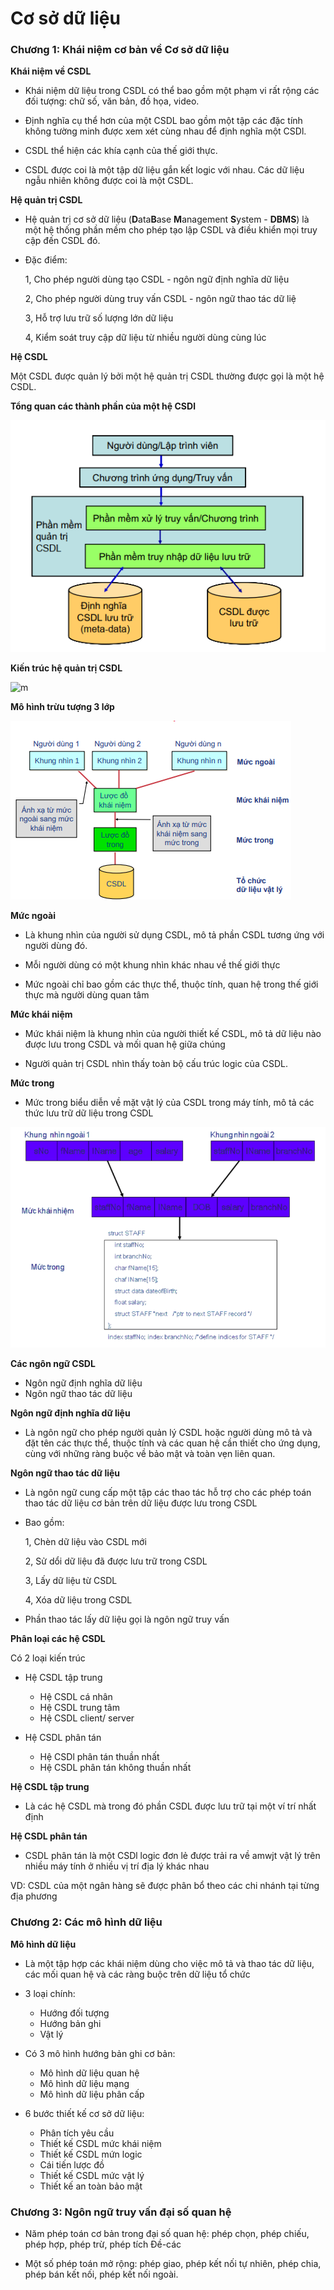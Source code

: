 # Cơ sở dữ liệu 

### Chương 1: Khái niệm cơ bản về Cơ sở dữ liệu 

**Khái niệm về CSDL** 

- Khái niệm dữ liệu trong CSDL có thể bao gồm một phạm vi rất rộng các đối tượng: chữ số, văn bản, đồ họa, video.

- Định nghĩa cụ thể hơn của một CSDL bao gồm một tập các đặc tính không tường minh được xem xét cùng nhau để định nghĩa một CSDl.

- CSDL thể hiện các khía cạnh của thế giới thực.

- CSDL được coi là một tập dữ liệu gắn kết logic với nhau. Các dữ liệu ngẫu nhiên không được coi là một CSDL.


**Hệ quản trị CSDL** 

- Hệ quản trị cơ sở dữ liệu (**D**ata**B**ase **M**anagement **S**ystem - **DBMS**) là một hệ thống phần mềm cho phép tạo lập CSDL và điều khiển mọi truy cập đến CSDL đó.


- Đặc điểm: 

    1, Cho phép người dùng tạo CSDL - ngôn ngữ định nghĩa dữ liệu 

    2, Cho phép người dùng truy vấn CSDL - ngôn ngữ thao tác dữ liệ 

    3, Hỗ trợ lưu trữ số lượng lớn dữ liệu 

    4, Kiểm soát truy cập dữ liệu từ nhiều người dùng cùng lúc

**Hệ CSDL** 

Một CSDL được quản lý bởi một hệ quản trị CSDL thường được gọi là một hệ CSDL.

**Tổng quan các thành phần của một hệ CSDl** 

![m](https://github.com/Toeeeee/CSDL_PTIT/blob/main/Images/Screenshot%202022-12-23%20111549.png?raw=true)


**Kiến trúc hệ quản trị CSDL** 

![m](http://www.hocvienmang.com/newsimage/original/2017/08/image_695_02_KienTrucHeQuanTriCSDL.PNG)


**Mô hình trừu tượng 3 lớp** 

![m](https://github.com/Toeeeee/CSDL_PTIT/blob/main/Images/Screenshot%20from%202022-12-23%2017-56-54.png?raw=true)

**Mức ngoài**

- Là khung nhìn của người sử dụng CSDL, mô tả phần CSDL tương ứng với người dùng đó.

- Mỗi người dùng có một khung nhìn khác nhau về thế giới thực

- Mức ngoài chỉ bao gồm các thực thể, thuộc tính, quan hệ trong thế giới thực mà người dùng quan tâm

**Mức khái niệm** 


- Mức khái niệm là khung nhìn của người thiết kế CSDL, mô tả dữ liệu nào được lưu trong CSDL và mối quan hệ giữa chúng 

- Người quản trị CSDL nhìn thấy toàn bộ cấu trúc logic của CSDL. 

**Mức trong** 

- Mức trong biểu diễn về mặt vật lý của CSDL trong máy tính, mô tả các thức lưu trữ dữ liệu trong CSDL


![m](https://github.com/Toeeeee/CSDL_PTIT/blob/main/Images/Screenshot%20from%202022-12-23%2018-05-54.png?raw=true)

**Các ngôn ngữ CSDL** 

- Ngôn ngữ định nghĩa dữ liệu 
- Ngôn ngữ thao tác dữ liệu 

**Ngôn ngữ định nghĩa dữ liệu** 
- Là ngôn ngữ cho phép người quản lý CSDL hoặc người dùng mô tả và đặt tên các thực thể, thuộc tính và các quan hệ cần thiết cho ứng dụng, cùng với những ràng buộc về bảo mật và toàn vẹn liên quan.

**Ngôn ngữ thao tác dữ liệu** 

- Là ngôn ngữ cung cấp một tập các thao tác hỗ trợ cho các phép toán thao tác dữ liệu cơ bản trên dữ liệu được lưu trong CSDL

- Bao gồm: 

    1, Chèn dữ liệu vào CSDL mới 

    2, Sử dổi dữ liệu đã được lưu trữ trong CSDL

    3, Lấy dữ liệu từ CSDL 

    4, Xóa dữ liệu trong CSDL

- Phần thao tác lấy dữ liệu gọi là ngôn ngữ truy vấn 

**Phân loại các hệ CSDL** 

Có 2 loại kiến trúc 

- Hệ CSDL tập trung 
    - Hệ CSDL cá nhân 
    - Hệ CSDL trung tâm
    - Hệ CSDL client/ server

- Hệ CSDL phân tán 
    - Hệ CSDl phân tán thuần nhất 
    - Hệ CSDL phân tán không thuần nhất 



**Hệ CSDL tập trung** 

- Là các hệ CSDL mà trong đó phần CSDL được lưu trữ tại một ví trí nhất định 

**Hệ CSDL phân tán** 


- CSDL phân tán là một CSDl logic đơn lẻ được trải ra về amwjt vật lý trên nhiều máy tính ở nhiều vị trí địa lý khác nhau

VD: CSDL của một ngân hàng sẽ được phân bổ theo các chi nhánh tại từng địa phương

### Chương 2: Các mô hình dữ liệu 

**Mô hình dữ liệu** 

- Là một tập hợp các khái niệm dùng cho việc mô tả và thao tác dữ liệu, các mối quan hệ và các ràng buộc trên dữ liệu tổ chức 

- 3 loại chính: 
    - Hướng đối tượng 
    - Hướng bản ghi 
    - Vật lý 

- Có 3 mô hình hướng bản ghi cơ bản:
    - Mô hình dữ liệu quan hệ 
    - Mô hình dữ liệu mạng 
    - Mô hình dữ liệu phân cấp 
    
- 6 bước thiết kế cơ sở dữ liệu: 
    - Phân tích yêu cầu 
    - Thiết kế CSDL mức khái niệm
    - Thiết kế CSDL mứn logic 
    - Cái tiến lược đồ 
    - Thiết kế CSDL mức vật lý 
    - Thiết kế an toàn bảo mật 
    
 
### Chương 3: Ngôn ngữ truy vấn đại số quan hệ 

- Năm phép toán cơ bản trong đại số quan hệ: phép chọn, phép chiếu, phép hợp, phép trừ, phép tích Đề-các

- Một số phép toán mở rộng: phép giao, phép kết nối tự nhiên, phép chia, phép bán kết nối, phép kết nối ngoài.


